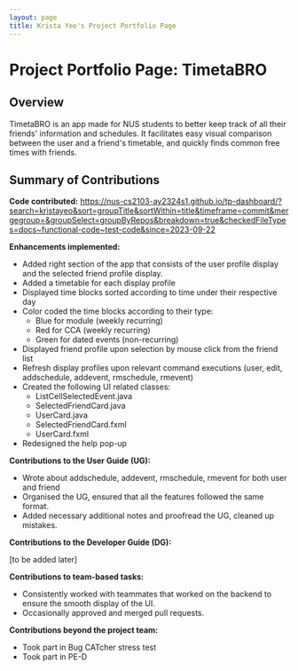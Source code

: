 ```yaml
---
layout: page
title: Krista Yeo's Project Portfolio Page
---
```


# Project Portfolio Page: TimetaBRO

## Overview
TimetaBRO is an app made for NUS students to better keep track of all their friends' information and schedules.
It facilitates easy visual comparison between the user and a friend's timetable, and quickly finds common free times with friends.

## Summary of Contributions

**Code contributed:**
https://nus-cs2103-ay2324s1.github.io/tp-dashboard/?search=kristayeo&sort=groupTitle&sortWithin=title&timeframe=commit&mergegroup=&groupSelect=groupByRepos&breakdown=true&checkedFileTypes=docs~functional-code~test-code&since=2023-09-22

**Enhancements implemented:**

* Added right section of the app that consists of the user profile display and the selected friend profile display.
* Added a timetable for each display profile
* Displayed time blocks sorted according to time under their respective day
* Color coded the time blocks according to their type:
  * Blue for module (weekly recurring)
  * Red for CCA (weekly recurring)
  * Green for dated events (non-recurring)
* Displayed friend profile upon selection by mouse click from the friend list
* Refresh display profiles upon relevant command executions (user, edit, addschedule, addevent, rmschedule, rmevent)
* Created the following UI related classes:
  * ListCellSelectedEvent.java
  * SelectedFriendCard.java
  * UserCard.java
  * SelectedFriendCard.fxml
  * UserCard.fxml
* Redesigned the help pop-up

**Contributions to the User Guide (UG):**

* Wrote about addschedule, addevent, rmschedule, rmevent for both user and friend
* Organised the UG, ensured that all the features followed the same format.
* Added necessary additional notes and proofread the UG, cleaned up mistakes.

**Contributions to the Developer Guide (DG):**

[to be added later]

**Contributions to team-based tasks:**

* Consistently worked with teammates that worked on the backend to ensure the smooth display of the UI.
* Occasionally approved and merged pull requests.

**Contributions beyond the project team:**

* Took part in Bug CATcher stress test
* Took part in PE-D
